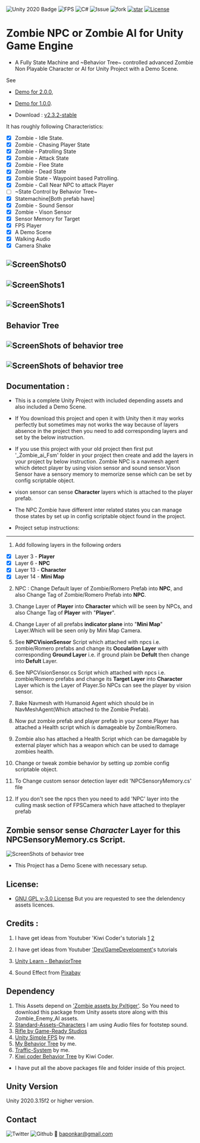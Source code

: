 ![Unity 2020 Badge](https://img.shields.io/badge/Unity-2020-blue)
![FPS](https://img.shields.io/badge/FPS-for%20Unity-blue)
![C#](https://img.shields.io/badge/C-%23-lightgrey)
![Issue](https://img.shields.io/github/issues/baponkar/zombie-ai)
![fork](https://img.shields.io/github/forks/baponkar/zombie-ai)
[![star](https://img.shields.io/github/stars/baponkar/zombie-ai)](https://github.com/baponkar/zombie-ai/stargazers)
[![License](https://img.shields.io/github/license/baponkar/zombie-ai)](https://github.com/baponkar/zombie-ai/blob/main/LICENSE.md)



# Zombie NPC or Zombie AI for Unity Game Engine

* A Fully State Machine and ~Behavior Tree~  controlled advanced Zombie Non Playable Character or AI for Unity Project with a Demo Scene.


See 
* [Demo for 2.0.0](https://www.youtube.com/watch?v=JxbXT3MU_9M), 

* [Demo for 1.0.0](https://www.youtube.com/watch?v=486w7NuyBWo).

* Download : [v2.3.2-stable](https://github.com/baponkar/zombie-ai/releases/tag/v2.3.3)

It has roughly following Characteristics:

- [x] Zombie - Idle State.
- [x] Zombie - Chasing Player  State
- [x] Zombie - Patrolling State
- [x] Zombie - Attack State
- [x] Zombie - Flee State
- [x] Zombie  - Dead State
- [x] Zombie State - Waypoint based Patrolling. 
- [x] Zombie - Call Near NPC to attack Player
- [ ] ~State Control by Behavior Tree~
- [x] Statemachine[Both prefab have]
- [x] Zombie - Sound Sensor
- [x] Zombie - Vison Sensor
- [x] Sensor Memory for Target
- [x] FPS Player
- [x] A Demo Scene
- [x] Walking Audio 
- [x] Camera Shake

## ![ScreenShots0](ScreenShots/screenshot_with_weapon.png)
## ![ScreenShots1](ScreenShots/Screenshot1.png)
## ![ScreenShots1](ScreenShots/screenshot_with_multiple_zombie.png)

## Behavior Tree
## ![ScreenShots of behavior tree](ScreenShots/behavior_tree.png)
## ![ScreenShots of behavior tree](ScreenShots/flowchart.png)


## Documentation :
* This is a complete Unity Project with included depending assets and also included a Demo Scene.

* If You download this project and  open it with Unity then it may works perfectly but sometimes may not works the way because of layers absence in the project then you need to add  corresponding layers and set by the below instruction.


* If you use this project with your old project then first put '_Zombie_ai_Fsm' folder in your project then create and add the layers in your project by below instruction.
Zombie NPC is a navmesh agent which detect player by using vision sensor and sound sensor.Vison Sensor have a sensory memory to memorize sense which can be set by config scriptable object.

* vison sensor can sense **Character** layers which is attached to the player prefab.

* The NPC Zombie have different inter related states you can manage those states by set up in config scriptable object found in the project.

* Project setup instructions:
---
1. Add following layers in the following orders 

- [x] Layer 3 - **Player**
- [x] Layer 6 - **NPC**
- [x] Layer 13 - **Character**
- [x] Layer 14 - **Mini Map**

2. NPC  : Change Default layer of  Zombie/Romero Prefab into **NPC**, and also
 Change Tag  of  Zombie/Romero Prefab into **NPC**.

3. Change Layer of **Player** into **Character** which will be seen by NPCs, and also
Change Tag of **Player** with "**Player**".

4. Change Layer of all prefabs **indicator plane** into "**Mini Map**" Layer.Which will be seen only by Mini Map Camera.

5. See **NPCVisionSensor** Script which attached with npcs i.e. zombie/Romero prefabs and change its **Occulation Layer** with corresponding
**Ground Layer** i.e. if ground plain be **Defult** then change into **Defult** Layer.

6. See NPCVisionSensor.cs Script which attached with npcs i.e. zombie/Romero prefabs and change its **Target Layer** into **Character** Layer which is the Layer of Player.So NPCs can see the player by vision sensor.


7. Bake Navmesh with Humanoid Agent which should be in NavMeshAgent(Which attached to the Zombie Prefab).

8. Now put zombie prefab and player prefab in your scene.Player has attached a Health script which is damageable by Zombie/Romero.

9. Zombie also has attached a Health Script which can be damagable by external player which has a weapon which can be used to damage zombies health.

10. Change or tweak zombie behavior by setting up zombie config scriptable object.

11. To Change custom sensor detection layer edit 'NPCSensoryMemory.cs' file

12. If you don't see the npcs then you need to add 'NPC' layer into the culling mask section of FPSCamera which have attached to theplayer prefab

## Zombie sensor sense *Character* Layer for this NPCSensoryMemory.cs Script.
![ScreenShots of behavior tree](ScreenShots/set_sensor_layer.png)

* This Project has a Demo Scene with necessary setup.
## License:
* [GNU GPL v-3.0 License](LICENSE.md)
But you are requested to see the delendency assets licences.

## Credits :
1. I have get ideas from  Youtuber 'Kiwi Coder's  tutorials
   [1](https://www.youtube.com/watch?v=znZXmmyBF-o&t=629s)
   [2](https://www.youtube.com/watch?v=1H9jrKyWKs0)

3. I have get ideas from  Youtuber ['Dev/GameDevelopment'](https://www.youtube.com/watch?v=UjkSFoLxesw&t=7s)s  tutorials

4. [Unity Learn - BehaviorTree](https://learn.unity.com/tutorial/introducing-behaviour-trees?uv=2020.2&projectId=60645258edbc2a001f5585aa)   
   
5. Sound Effect from <a href="https://pixabay.com/sound-effects/?utm_source=link-attribution&amp;utm_medium=referral&amp;utm_campaign=music&amp;utm_content=6419">Pixabay</a>

## Dependency
1. This Assets depend on ['Zombie assets by Pxltiger'](https://assetstore.unity.com/packages/3d/characters/humanoids/zombie-30232).
So You need to download this package from Unity assets store along with this Zombie_Enemy_AI assets.
2. [Standard-Assets-Characters](https://github.com/Unity-Technologies/Standard-Assets-Characters)
I am using Audio files for footstep sound.
3. [Rifle by Game-Ready Studios](https://assetstore.unity.com/packages/3d/props/guns/rifle-25668)
4. [Unity Simple FPS](https://github.com/baponkar/Unity-Simple-FPS) by me.
5. [My Behavior Tree](https://github.com/baponkar/My-Behavior-Tree) by me.
6. [Traffic-System](https://github.com/baponkar/Traffic-System-in-Unity) by me.
7. [Kiwi coder Behavior Tree](https://thekiwicoder.com/behaviour-tree-editor/) by Kiwi Coder.

* I have put all the above packages file and folder inside of this project.
## Unity Version
Unity 2020.3.15f2 or higher version.

## Contact
![Twitter](https://img.shields.io/twitter/follow/kar_bapon?style=social)
![Github](https://img.shields.io/github/followers/baponkar?style=social)
💌 baponkar@gmail.com

